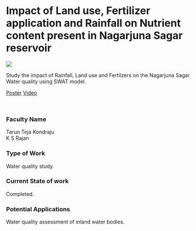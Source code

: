 # Impact of Land use, Fertilizer application and Rainfall on Nutrient content present in Nagarjuna Sagar reservoir

![](https://i.imgur.com/Sf7MemC.png)

Study the impact of Rainfall, Land use and Fertilzers on the Nagarjuna Sagar Water quality using SWAT model.

[Poster](12.%20Impact%20of%20Land%20use%2C%20Fertilizer%20application%20and%20Rainfall%20on%20Nutrient%20content%20present%20in%20Nagarjuna%20Sagar%20reservoir%20-.pdf)
[Video](https://youtu.be/Dn1NCgiEnrs)

<br>


### Faculty Name

Tarun Teja Kondraju<br>
K S Rajan


### Type of Work

Water quality study.


### Current State of work

Completed.


### Potential Applications

Water quality assessment of inland water bodies.
